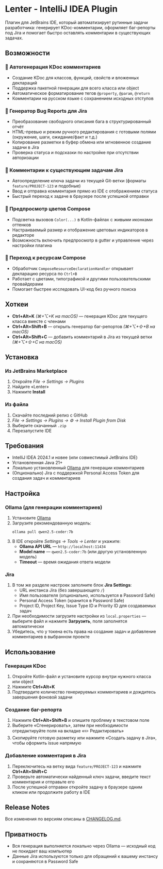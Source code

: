 # Lenter - IntelliJ IDEA Plugin

Плагин для JetBrains IDE, который автоматизирует рутинные задачи разработчика: генерирует KDoc-комментарии, оформляет баг-репорты под Jira и помогает быстро оставлять комментарии в существующих задачах.

## Возможности

### 📝 Автогенерация KDoc комментариев
- Создание KDoc для классов, функций, свойств и вложенных деклараций
- Поддержка пакетной генерации для всего класса или object
- Автоматическое форматирование тегов `@property`, `@param`, `@return`
- Комментарии на русском языке с сохранением исходных отступов

### 🐛 Генератор Bug Reports для Jira
- Преобразование свободного описания бага в структурированный отчёт
- HTML-превью и режим ручного редактирования с готовыми полями (окружение, шаги, ожидание/факт и т.д.)
- Копирование разметки в буфер обмена или мгновенное создание задачи в Jira
- Проверка статуса и подсказки по настройке при отсутствии авторизации

### 💬 Комментарии к существующим задачам Jira
- Автоопределение ключа задачи из текущей Git-ветки (форматы `feature/PROJECT-123` и подобные)
- Ввод и отправка комментария прямо из IDE с отображением статуса
- Быстрый переход к задаче в браузере после успешной отправки

### 🎨 Предпросмотр цветов Compose
- Подсветка вызовов `Color(...)` в Kotlin-файлах с живыми иконками оттенков
- Настраиваемый размер и отображение цветовых индикаторов в редакторе
- Возможность включить предпросмотр в gutter и управление через настройки плагина

### 🧭 Переход к ресурсам Compose
- Обработчик `ComposeResourceDeclarationHandler` открывает декларацию ресурса по `Ctrl+B`
- Работает с цветами, типографикой и другими пользовательскими провайдерами
- Помогает быстрее исследовать UI-код без ручного поиска

## Хоткеи
- **Ctrl+Alt+K** *(⌘+⌥+K на macOS)* — генерация KDoc для текущего класса вместе с членами
- **Ctrl+Alt+Shift+B** — открыть генератор баг-репортов *(⌘+⌥+⇧+B на macOS)*
- **Ctrl+Alt+Shift+C** — добавить комментарий в Jira из текущей ветки *(⌘+⌥+⇧+C на macOS)*

## Установка

### Из JetBrains Marketplace
1. Откройте *File → Settings → Plugins*
2. Найдите «Lenter»
3. Нажмите **Install**

### Из файла
1. Скачайте последний релиз с GitHub
2. *File → Settings → Plugins → ⚙️ → Install Plugin from Disk*
3. Выберите скачанный `.zip`
4. Перезапустите IDE

## Требования
- IntelliJ IDEA 2024.1 и новее (или совместимый JetBrains IDE)
- Установленная Java 21+
- Локально установленный [Ollama](https://ollama.ai/) для генерации комментариев
- (Опционально) Jira с поддержкой Personal Access Token для создания задач и комментариев

## Настройка

### Ollama (для генерации комментариев)
1. Установите [Ollama](https://ollama.ai/)
2. Загрузите рекомендованную модель:
   ```bash
   ollama pull qwen2.5-coder:7b
   ```
3. В IDE откройте *Settings → Tools → Lenter* и укажите:
   - **Ollama API URL** — `http://localhost:11434`
   - **Model name** — `qwen2.5-coder:7b` (или другую установленную модель)
   - **Timeout** — время ожидания ответа модели

### Jira
1. В том же разделе настроек заполните блок **Jira Settings**:
   - URL инстанса Jira (без завершающего `/`)
   - Имя пользователя (опционально, используется в Password Safe)
   - Personal Access Token (хранится в Password Safe)
   - Project ID, Project Key, Issue Type ID и Priority ID для создаваемых задач
2. При необходимости загрузите настройки из `local.properties` — выберите файл и нажмите **Загрузить**, поля заполнятся автоматически
3. Убедитесь, что у токена есть права на создание задач и добавление комментариев в выбранном проекте

## Использование

### Генерация KDoc
1. Откройте Kotlin-файл и установите курсор внутри нужного класса или object
2. Нажмите **Ctrl+Alt+K**
3. Подтвердите количество генерируемых комментариев и дождитесь завершения фоновой задачи

### Создание баг-репорта
1. Нажмите **Ctrl+Alt+Shift+B** и опишите проблему в текстовом поле
2. Выберите «Сгенерировать», затем при необходимости отредактируйте поля на вкладке «✏️ Редактировать»
3. Скопируйте готовую разметку или нажмите «Создать задачу в Jira», чтобы оформить issue напрямую

### Добавление комментария в Jira
1. Переключитесь на ветку вида `feature/PROJECT-123` и нажмите **Ctrl+Alt+Shift+C**
2. Проверьте автоматически найденный ключ задачи, введите текст комментария и отправьте его
3. После успешной отправки откройте задачу в браузере одним кликом или продолжите работу в IDE

## Release Notes

Все изменения по версиям описаны в [CHANGELOG.md](CHANGELOG.md).

## Приватность
- Вся генерация выполняется локально через Ollama — исходный код не покидает ваш компьютер
- Данные Jira используются только для обращений к вашему инстансу и сохраняются в Password Safe
